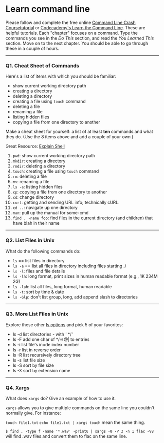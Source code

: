 # Learn command line

Please follow and complete the free online [Command Line Crash Coursetutorial](https://web.archive.org/web/20160708171659/http://cli.learncodethehardway.org/book/) or [Codecademy's Learn the Command Line](https://www.codecademy.com/learn/learn-the-command-line). These are helpful tutorials. Each "chapter" focuses on a command. Type the commands you see in the _Do This_ section, and read the _You Learned This_ section. Move on to the next chapter. You should be able to go through these in a couple of hours.

---

### Q1.  Cheat Sheet of Commands  

Here's a list of items with which you should be familiar:  
* show current working directory path
* creating a directory
* deleting a directory
* creating a file using `touch` command
* deleting a file
* renaming a file
* listing hidden files
* copying a file from one directory to another

Make a cheat sheet for yourself: a list of at least **ten** commands and what they do.  (Use the 8 items above and add a couple of your own.)  

Great Resource: [Explain Shell](https://explainshell.com/)

1. `pwd`: show current working directory path
2. `mkdir`: creating a directory
3. `rmdir`: deleting a directory
4. `touch`: creating a file using `touch` command
5. `rm`: deleting a file
6. `mv`: renaming a file
7. `ls -a`: listing hidden files
8. `cp`: copying a file from one directory to another
9. `cd`: change directory
10. `curl`: getting and sending URL info; technically cURL.
11. `cd ..`: navigate up one directory
12. `man`: pull up the manual for some-cmd
13. `find . -name foo`: find files in the current directory (and children) that
  have blah in their name

---

### Q2.  List Files in Unix   

What do the following commands do:  
* `ls` == list files in directory
* `ls -a`  == list all files in directory including files starting ./
* `ls -l`: files and file details  
* `ls -lh`: long format, print sizes in human readable format (e.g., 1K 234M 2G)  
* `ls -lah`: list all files, long format, human readable
* `ls -t`: sort by time & date  
* `ls -Glp`: don't list group, long, add append slash to directories  

---

### Q3.  More List Files in Unix  

Explore these other [ls options](http://www.techonthenet.com/unix/basic/ls.php) and pick 5 of your favorites:

* ls -d	list directories - with ' \*/'
* ls -F	add one char of \*/=>@| to entries
* ls -i	list file's inode index number
* ls -r	list in reverse order
* ls -R	list recursively directory tree
* ls -s	list file size
* ls -S	sort by file size
* ls -X	sort by extension name

---

### Q4.  Xargs   

What does `xargs` do? Give an example of how to use it.

`xargs` allows you to give multiple commands on the same line you couldn't normally give.  For instance:

`touch file1.txt`
`echo file1.txt | xargs touch` mean the same thing.

`$ find . -type f -name '*.wav' -print0 | xargs -0 -P 3 -n 1 flac -V8` will find .wav files and convert them to flac on the same line.
